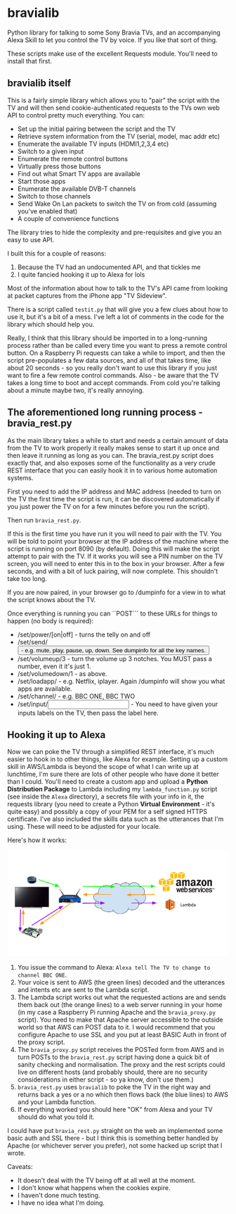 # bravialib
Python library for talking to some Sony Bravia TVs, and an accompanying Alexa Skill to let you control the TV by voice.  If you like that sort of thing.

These scripts make use of the excellent Requests module.  You'll need to install that first.

## bravialib itself
This is a fairly simple library which allows you to "pair" the script with the TV and will then send cookie-authenticated requests to the TVs own web API to control pretty much everything.  You can:

* Set up the initial pairing between the script and the TV
* Retrieve system information from the TV (serial, model, mac addr etc)
* Enumerate the available TV inputs (HDMI1,2,3,4 etc)
* Switch to a given input
* Enumerate the remote control buttons
* Virtually press those buttons
* Find out what Smart TV apps are available
* Start those apps
* Enumerate the available DVB-T channels
* Switch to those channels
* Send Wake On Lan packets to switch the TV on from cold (assuming you've enabled that)
* A couple of convenience functions

The library tries to hide the complexity and pre-requisites and give you an easy to use API.

I built this for a couple of reasons:
1. Because the TV had an undocumented API, and that tickles me
2. I quite fancied hooking it up to Alexa for lols

Most of the information about how to talk to the TV's API came from looking at packet captures from the iPhone app "TV Sideview".

There is a script called ```testit.py``` that will give you a few clues about how to use it, but it's a bit of a mess. I've left a lot of comments in the code for the library which should help you.

Really, I think that this library should be imported in to a long-running process rather than be called every time you want to press a remote control button.  On a Raspberry Pi requests can take a while to import, and then the script pre-populates a few data sources, and all of that takes time, like about 20 seconds - so you really don't want to use this library if you just want to fire a few remote control commands.  Also - be aware that the TV takes a long time to boot and accept commands.  From cold you're talking about a minute maybe two, it's really annoying.

## The aforementioned long running process - bravia_rest.py

As the main library takes a while to start and needs a certain amount of data from the TV to work properly it really makes sense to start it up once and then leave it running as long as you can.  The bravia_rest.py script does exactly that, and also exposes some of the functionality as a very crude REST interface that you can easily hook it in to various home automation systems.

First you need to add the IP address and MAC address (needed to turn on the TV the first time the script is run, it can be discovered automatically if you just power the TV on for a few minutes before you run the script).

Then run ```bravia_rest.py```.

If this is the first time you have run it you will need to pair with the TV.  You will be told to point your browser at the IP address of the machine where the script is running on port 8090 (by default).  Doing this will make the script attempt to pair with the TV.  If it works you will see a PIN number on the TV screen, you will need to enter this in to the box in your browser.  After a few seconds, and with a bit of luck pairing, will now complete.  This shouldn't take too long.

If you are now paired, in your browser go to /dumpinfo for a view in to what the script knows about the TV.

Once everything is running you can ``POST``` to these URLs for things to happen (no body is required):

* /set/power/[on|off] - turns the telly on and off
* /set/send/<button> - e.g. mute, play, pause, up, down.  See dumpinfo for all the key names.
* /set/volumeup/3 - turn the volume up 3 notches.  You MUST pass a number, even it it's just 1.
* /set/volumedown/1 - as above.
* /set/loadapp/<app name> - e.g. Netflix, iplayer. Again /dumpinfo will show you what apps are available.
* /set/channel/<channel> - e.g. BBC ONE, BBC TWO
* /set/input/<input label> - You need to have given your inputs labels on the TV, then pass the label here.


## Hooking it up to Alexa
Now we can poke the TV through a simplified REST interface, it's much easier to hook in to other things, like Alexa for example.  Setting up a custom skill in AWS/Lambda is beyond the scope of what I can write up at lunchtime, I'm sure there are lots of other people who have done it better than I could.  You'll need to create a custom app and upload a **Python Distribution Package** to Lambda including my `lambda_function.py` script (see inside the `Alexa` directory), a secrets file with your info in it, the requests library (you need to create a Python **Virtual Environment** - it's quite easy) and possibly a copy of your PEM for a self signed HTTPS certificate.  I've also included the skills data such as the utterances that I'm using.  These will need to be adjusted for your locale.

Here's how it works:

![block diagram](https://raw.githubusercontent.com/8none1/bravialib/master/docs/Alexa%20Bravia%20Block%20Diagram.png "Alexa Block Diagram")

1. You issue the command to Alexa: ```Alexa tell The TV to change to channel BBC ONE```.
2. Your voice is sent to AWS (the green lines) decoded and the utterances and intents etc are sent to the Lambda script.
3. The Lambda script works out what the requested actions are and sends them back out (the orange lines) to a web server running in your home (in my case a Raspberry Pi running Apache and the `bravia_proxy.py` script).  You need to make that Apache server accessible to the outside world so that AWS can POST data to it.  I would recommend that you configure Apache to use SSL and you put at least BASIC Auth in front of the proxy script.
4. The `bravia_proxy.py` script receives the POSTed form from AWS and in turn POSTs to the `bravia_rest.py` script having done a quick bit of sanity checking and normalisation.  The proxy and the rest scripts could live on different hosts (and probably should, there are no security considerations in either script - so ya know, don't use them.)
5. `bravia_rest.py` uses `bravialib` to poke the TV in the right way and returns back a yes or a no which then flows back (the blue lines) to AWS and your Lambda function.
6.  If everything worked you should here "OK" from Alexa and your TV should do what you told it.


I could have put `bravia_rest.py` straight on the web an implemented some basic auth and SSL there - but I think this is something better handled by Apache (or whichever server you prefer), not some hacked up script that I wrote.



Caveats:
* It doesn't deal with the TV being off at all well at the moment.
* I don't know what happens when the cookies expire.
* I haven't done much testing.
* I have no idea what I'm doing.


